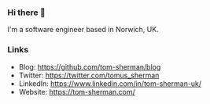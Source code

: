 ### Hi there 👋

I'm a software engineer based in Norwich, UK.

### Links

- Blog: https://github.com/tom-sherman/blog
- Twitter: https://twitter.com/tomus_sherman
- LinkedIn: https://www.linkedin.com/in/tom-sherman-uk/
- Website: https://tom-sherman.com/
